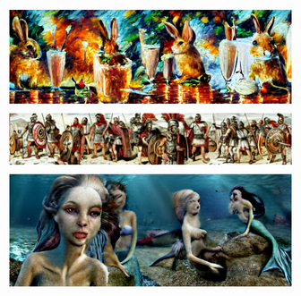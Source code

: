 ![rabb](https://github.com/TabuaTambalam/DalleWebms/blob/main/docs/still/rabbits.png?raw=true)

![roma](https://github.com/TabuaTambalam/DalleWebms/blob/main/docs/still/roma0.png?raw=true)

![mermaids](https://github.com/TabuaTambalam/DalleWebms/blob/main/docs/still/mermaids.png?raw=true)
